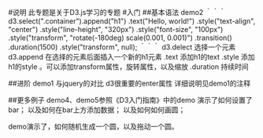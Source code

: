 #说明
此专题是关于D3.js学习的专题
#入门
##基本语法
demo2
｀｀｀
d3.select(".container").append("h1")
    .text("Hello, world!")
    .style("text-align", "center")
    .style("line-height", "320px")
    .style("font-size", "100px")
    .style("transform", "rotate(-180deg) scale(0.001, 0.001)")
  .transition()
    .duration(1500)
    .style("transform", null);
｀｀｀
d3.delect 选择一个元素
d3.append 在选择的元素后面插入一个新的h1元素
  .text   添加h1的text 
  .style  添加h1的style
  。可以添加transform属性，旋转属性，以及缩放
  .duration 持续时间

##进阶
demo1
与jquery的对比
d3很重要的enter属性
详细说明见demo1的注释

##更多例子
demo4、demo5参照《D3入门指南》中的demo
演示了如何设置了bar；
以及如何在bar上方添加数据；
以及如何如何画圆；

demo演示了，如何随机生成一个圆，以及拖动一个圆。